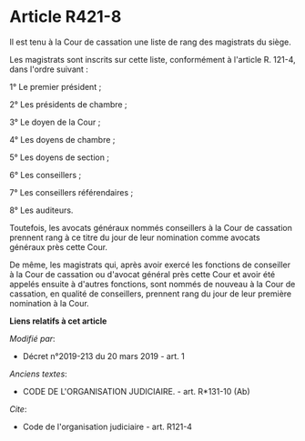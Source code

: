 # Article R421-8

Il est tenu à la Cour de cassation une liste de rang des magistrats du siège.

Les magistrats sont inscrits sur cette liste, conformément à l'article R. 121-4, dans l'ordre suivant :

1° Le premier président ;

2° Les présidents de chambre ;

3° Le doyen de la Cour ;

4° Les doyens de chambre ;

5° Les doyens de section ;

6° Les conseillers ;

7° Les conseillers référendaires ;

8° Les auditeurs.

Toutefois, les avocats généraux nommés conseillers à la Cour de cassation prennent rang à ce titre du jour de leur nomination
comme avocats généraux près cette Cour.

De même, les magistrats qui, après avoir exercé les fonctions de conseiller à la Cour de cassation ou d'avocat général près
cette Cour et avoir été appelés ensuite à d'autres fonctions, sont nommés de nouveau à la Cour de cassation, en qualité de
conseillers, prennent rang du jour de leur première nomination à la Cour.

**Liens relatifs à cet article**

_Modifié par_:

  - Décret n°2019-213 du 20 mars 2019 - art. 1

_Anciens textes_:

  - CODE DE L'ORGANISATION JUDICIAIRE. - art. R*131-10 (Ab)

_Cite_:

  - Code de l'organisation judiciaire - art. R121-4
